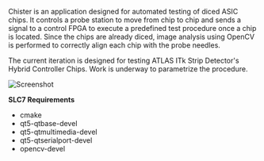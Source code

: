 Chister is an application designed for automated testing of diced ASIC chips. It controls a probe station to move from chip to chip and sends a signal to a control FPGA to execute a predefined test procedure once a chip is located. Since the chips are already diced, image analysis using OpenCV is performed to correctly align each chip with the probe needles.

The current iteration is designed for testing ATLAS ITk Strip Detector's Hybrid Controller Chips. Work is underway to parametrize the procedure.

![Screenshot](http://i.imgur.com/vd6eWf2.png)

**SLC7 Requirements**
- cmake
- qt5-qtbase-devel
- qt5-qtmultimedia-devel
- qt5-qtserialport-devel
- opencv-devel
